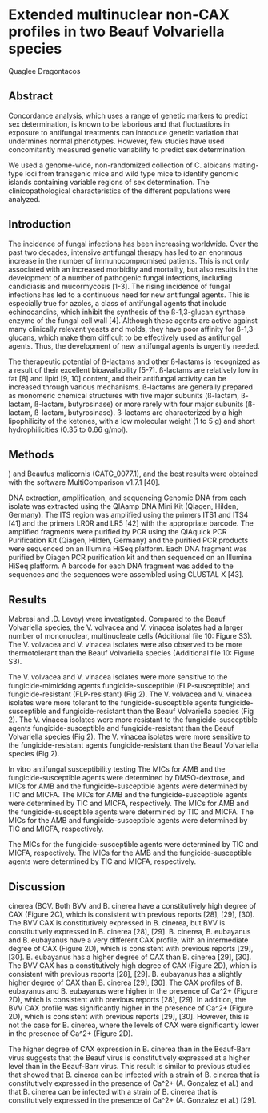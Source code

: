 # Extended multinuclear non-CAX profiles in two Beauf Volvariella species
Quaglee Dragontacos


## Abstract
Concordance analysis, which uses a range of genetic markers to predict sex determination, is known to be laborious and that fluctuations in exposure to antifungal treatments can introduce genetic variation that undermines normal phenotypes. However, few studies have used concomitantly measured genetic variability to predict sex determination.

We used a genome-wide, non-randomized collection of C. albicans mating-type loci from transgenic mice and wild type mice to identify genomic islands containing variable regions of sex determination. The clinicopathological characteristics of the different populations were analyzed.


## Introduction
The incidence of fungal infections has been increasing worldwide. Over the past two decades, intensive antifungal therapy has led to an enormous increase in the number of immunocompromised patients. This is not only associated with an increased morbidity and mortality, but also results in the development of a number of pathogenic fungal infections, including candidiasis and mucormycosis [1-3]. The rising incidence of fungal infections has led to a continuous need for new antifungal agents. This is especially true for azoles, a class of antifungal agents that include echinocandins, which inhibit the synthesis of the ß-1,3-glucan synthase enzyme of the fungal cell wall [4]. Although these agents are active against many clinically relevant yeasts and molds, they have poor affinity for ß-1,3-glucans, which make them difficult to be effectively used as antifungal agents. Thus, the development of new antifungal agents is urgently needed.

The therapeutic potential of ß-lactams and other ß-lactams is recognized as a result of their excellent bioavailability [5-7]. ß-lactams are relatively low in fat [8] and lipid [9, 10] content, and their antifungal activity can be increased through various mechanisms. ß-lactams are generally prepared as monomeric chemical structures with five major subunits (ß-lactam, ß-lactam, ß-lactam, butyrosinase) or more rarely with four major subunits (ß-lactam, ß-lactam, butyrosinase). ß-lactams are characterized by a high lipophilicity of the ketones, with a low molecular weight (1 to 5 g) and short hydrophilicities (0.35 to 0.66 g/mol).


## Methods
) and Beaufus malicornis (CATG_0077.1), and the best results were obtained with the software MultiComparison v1.7.1 [40].

DNA extraction, amplification, and sequencing
Genomic DNA from each isolate was extracted using the QIAamp DNA Mini Kit (Qiagen, Hilden, Germany). The ITS region was amplified using the primers ITS1 and ITS4 [41] and the primers LR0R and LR5 [42] with the appropriate barcode. The amplified fragments were purified by PCR using the QIAquick PCR Purification Kit (Qiagen, Hilden, Germany) and the purified PCR products were sequenced on an Illumina HiSeq platform. Each DNA fragment was purified by Qiagen PCR purification kit and then sequenced on an Illumina HiSeq platform. A barcode for each DNA fragment was added to the sequences and the sequences were assembled using CLUSTAL X [43].


## Results
Mabresi and .D. Levey) were investigated. Compared to the Beauf Volvariella species, the V. volvacea and V. vinacea isolates had a larger number of mononuclear, multinucleate cells (Additional file 10: Figure S3). The V. volvacea and V. vinacea isolates were also observed to be more thermotolerant than the Beauf Volvariella species (Additional file 10: Figure S3).

The V. volvacea and V. vinacea isolates were more sensitive to the fungicide-mimicking agents fungicide-susceptible (FLP-susceptible) and fungicide-resistant (FLP-resistant) (Fig 2). The V. volvacea and V. vinacea isolates were more tolerant to the fungicide-susceptible agents fungicide-susceptible and fungicide-resistant than the Beauf Volvariella species (Fig 2). The V. vinacea isolates were more resistant to the fungicide-susceptible agents fungicide-susceptible and fungicide-resistant than the Beauf Volvariella species (Fig 2). The V. vinacea isolates were more sensitive to the fungicide-resistant agents fungicide-resistant than the Beauf Volvariella species (Fig 2).

In vitro antifungal susceptibility testing
The MICs for AMB and the fungicide-susceptible agents were determined by DMSO-dextrose, and MICs for AMB and the fungicide-susceptible agents were determined by TIC and MICFA. The MICs for AMB and the fungicide-susceptible agents were determined by TIC and MICFA, respectively. The MICs for AMB and the fungicide-susceptible agents were determined by TIC and MICFA. The MICs for the AMB and fungicide-susceptible agents were determined by TIC and MICFA, respectively.

The MICs for the fungicide-susceptible agents were determined by TIC and MICFA, respectively. The MICs for the AMB and the fungicide-susceptible agents were determined by TIC and MICFA, respectively.


## Discussion
cinerea (BCV. Both BVV and B. cinerea have a constitutively high degree of CAX (Figure 2C), which is consistent with previous reports [28], [29], [30]. The BVV CAX is constitutively expressed in B. cinerea, but BVV is constitutively expressed in B. cinerea [28], [29]. B. cinerea, B. eubayanus and B. eubayanus have a very different CAX profile, with an intermediate degree of CAX (Figure 2D), which is consistent with previous reports [29], [30]. B. eubayanus has a higher degree of CAX than B. cinerea [29], [30]. The BVV CAX has a constitutively high degree of CAX (Figure 2D), which is consistent with previous reports [28], [29]. B. eubayanus has a slightly higher degree of CAX than B. cinerea [29], [30]. The CAX profiles of B. eubayanus and B. eubayanus were higher in the presence of Ca^2+ (Figure 2D), which is consistent with previous reports [28], [29]. In addition, the BVV CAX profile was significantly higher in the presence of Ca^2+ (Figure 2D), which is consistent with previous reports [29], [30]. However, this is not the case for B. cinerea, where the levels of CAX were significantly lower in the presence of Ca^2+ (Figure 2D).

The higher degree of CAX expression in B. cinerea than in the Beauf-Barr virus suggests that the Beauf virus is constitutively expressed at a higher level than in the Beauf-Barr virus. This result is similar to previous studies that showed that B. cinerea can be infected with a strain of B. cinerea that is constitutively expressed in the presence of Ca^2+ (A. Gonzalez et al.) and that B. cinerea can be infected with a strain of B. cinerea that is constitutively expressed in the presence of Ca^2+ (A. Gonzalez et al.) [29].

